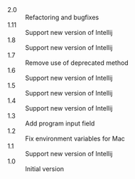 <dl>
<dt>2.0</dt>
<dd>Refactoring and bugfixes</dd>
<dt>1.11</dt>
<dd>Support new version of Intellij</dd>
<dt>1.8</dt>
<dd>Support new version of Intellij</dd>
<dt>1.7</dt>
<dd>Remove use of deprecated method</dd>
<dt>1.6</dt>
<dd>Support new version of Intellij</dd>
<dt>1.5</dt>
<dd>Support new version of Intellij</dd>
<dt>1.4</dt>
<dd>Support new version of Intellij</dd>
<dt>1.3</dt>
<dd>Add program input field</dd>
<dt>1.2</dt>
<dd>Fix environment variables for Mac</dd>
<dt>1.1</dt>
<dd>Support new version of Intellij</dd>
<dt>1.0</dt>
<dd>Initial version</dd>
</dl>
